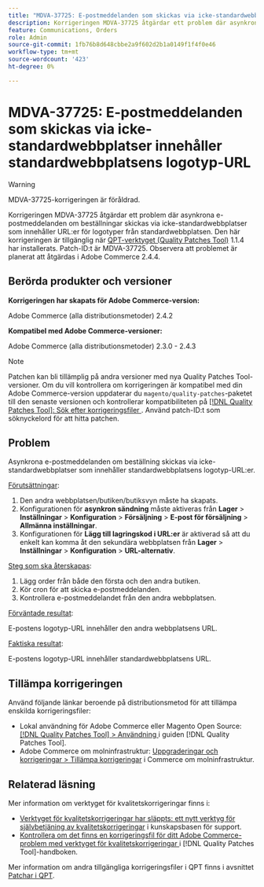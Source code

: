 ```yaml
---
title: "MDVA-37725: E-postmeddelanden som skickas via icke-standardwebbplatser innehåller standardwebbplatsens URL:er för logotyp"
description: Korrigeringen MDVA-37725 åtgärdar ett problem där asynkrona e-postmeddelanden om beställningar skickas via icke-standardwebbplatser som innehåller URL:er för logotyper från standardwebbplatsen.
feature: Communications, Orders
role: Admin
source-git-commit: 1fb76b8d648cbbe2a9f602d2b1a0149f1f4f0e46
workflow-type: tm+mt
source-wordcount: '423'
ht-degree: 0%

---
```


# MDVA-37725: E-postmeddelanden som skickas via icke-standardwebbplatser innehåller standardwebbplatsens logotyp-URL

>[!WARNING]
>
> MDVA-37725-korrigeringen är föråldrad.

Korrigeringen MDVA-37725 åtgärdar ett problem där asynkrona e-postmeddelanden om beställningar skickas via icke-standardwebbplatser som innehåller URL:er för logotyper från standardwebbplatsen. Den här korrigeringen är tillgänglig när [QPT-verktyget (Quality Patches Tool)](https://experienceleague.adobe.com/sv/docs/commerce-knowledge-base/kb/announcements/commerce-announcements/magento-quality-patches-released-new-tool-to-self-serve-quality-patches) 1.1.4 har installerats. Patch-ID:t är MDVA-37725. Observera att problemet är planerat att åtgärdas i Adobe Commerce 2.4.4.

## Berörda produkter och versioner

**Korrigeringen har skapats för Adobe Commerce-version:**

Adobe Commerce (alla distributionsmetoder) 2.4.2

**Kompatibel med Adobe Commerce-versioner:**

Adobe Commerce (alla distributionsmetoder) 2.3.0 - 2.4.3

>[!NOTE]
>
>Patchen kan bli tillämplig på andra versioner med nya Quality Patches Tool-versioner. Om du vill kontrollera om korrigeringen är kompatibel med din Adobe Commerce-version uppdaterar du `magento/quality-patches`-paketet till den senaste versionen och kontrollerar kompatibiliteten på [[!DNL Quality Patches Tool]: Sök efter korrigeringsfiler ](https://experienceleague.adobe.com/sv/docs/commerce-knowledge-base/kb/announcements/commerce-announcements/magento-quality-patches-released-new-tool-to-self-serve-quality-patches). Använd patch-ID:t som söknyckelord för att hitta patchen.

## Problem

Asynkrona e-postmeddelanden om beställning skickas via icke-standardwebbplatser som innehåller standardwebbplatsens logotyp-URL:er.

<u>Förutsättningar</u>:

1. Den andra webbplatsen/butiken/butiksvyn måste ha skapats.
1. Konfigurationen för **asynkron sändning** måste aktiveras från **Lager** > **Inställningar** > **Konfiguration** > **Försäljning** > **E-post för försäljning** > **Allmänna inställningar**.
1. Konfigurationen för **Lägg till lagringskod i URL:er** är aktiverad så att du enkelt kan komma åt den sekundära webbplatsen från **Lager** > **Inställningar** > **Konfiguration** > **URL-alternativ**.

<u>Steg som ska återskapas</u>:

1. Lägg order från både den första och den andra butiken.
1. Kör cron för att skicka e-postmeddelanden.
1. Kontrollera e-postmeddelandet från den andra webbplatsen.

<u>Förväntade resultat</u>:

E-postens logotyp-URL innehåller den andra webbplatsens URL.

<u>Faktiska resultat</u>:

E-postens logotyp-URL innehåller standardwebbplatsens URL.

## Tillämpa korrigeringen

Använd följande länkar beroende på distributionsmetod för att tillämpa enskilda korrigeringsfiler:

* Lokal användning för Adobe Commerce eller Magento Open Source: [[!DNL Quality Patches Tool] > Användning ](/help/tools/quality-patches-tool/usage.md) i guiden [!DNL Quality Patches Tool].
* Adobe Commerce om molninfrastruktur: [Uppgraderingar och korrigeringar > Tillämpa korrigeringar](https://experienceleague.adobe.com/docs/commerce-cloud-service/user-guide/develop/upgrade/apply-patches.html?lang=sv-SE) i Commerce om molninfrastruktur.

## Relaterad läsning

Mer information om verktyget för kvalitetskorrigeringar finns i:

* [Verktyget för kvalitetskorrigeringar har släppts: ett nytt verktyg för självbetjäning av kvalitetskorrigeringar](https://experienceleague.adobe.com/sv/docs/commerce-knowledge-base/kb/announcements/commerce-announcements/magento-quality-patches-released-new-tool-to-self-serve-quality-patches) i kunskapsbasen för support.
* [Kontrollera om det finns en korrigeringsfil för ditt Adobe Commerce-problem med verktyget för kvalitetskorrigeringar ](/help/tools/quality-patches-tool/patches-available-in-qpt/check-patch-for-magento-issue-with-magento-quality-patches.md) i [!DNL Quality Patches Tool]-handboken.

Mer information om andra tillgängliga korrigeringsfiler i QPT finns i avsnittet [Patchar i QPT](https://experienceleague.adobe.com/tools/commerce-quality-patches/index.html?lang=sv-SE).
